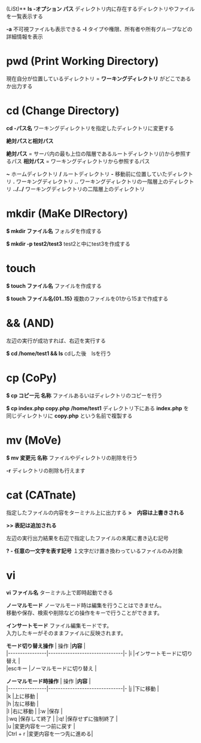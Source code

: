  (LiSt)**
**ls -オプション  パス**
ディレクトリ内に存在するディレクトリやファイルを一覧表示する

**-a**
不可視ファイルも表示できる
**-l**
タイプや権限、所有者や所有グループなどの詳細情報を表示

# **pwd (Print Working Directory)**
現在自分が位置しているディレクトリ = **ワーキングディレクトリ**  がどこであるか出力する

# **cd (Change Directory)**
**cd -パス名**
ワーキングディレクトリを指定したディレクトリに変更する

**絶対パスと相対パス**

**絶対パス**
 = サーバ内の最も上位の階層であるルートディレクトリ(/)から参照するパス
**相対パス**
 = ワーキングディレクトリから参照するパス

**~**
ホームディレクトリ
**/**
ルートディレクトリ
**-**
移動前に位置していたディレクトリ
**.**
ワーキングディレクトリ
**..**
ワーキングディレクトリの一階層上のディレクトリ
**../../**
ワーキングディレクトリの二階層上のディレクトリ

# **mkdir (MaKe DIRectory)**
**$ mkdir ファイル名**
フォルダを作成する

**$ mkdir -p test2/test3**
test2と中にtest3を作成する

# **touch**
**$ touch ファイル名**
ファイルを作成する

**$ touch ファイル名{01..15}**
複数のファイルを01から15まで作成する

# **&& (AND)**
左辺の実行が成功すれば、右辺を実行する

**$ cd /home/test1 && ls**
cdした後　lsを行う

# **cp (CoPy)**
**$ cp コピー元  名称**
ファイルあるいはディレクトリのコピーを行う

**$ cp index.php copy.php**
**/home/test1** ディレクトリ下にある **index.php** を  同じディレクトリに **copy.php** という名前で複製する

# **mv (MoVe)**
**$ mv 変更元  名称**
ファイルやディレクトリの削除を行う

**-r**
ディレクトリの削除も行えます


# **cat (CATnate)**
指定したファイルの内容をターミナル上に出力する
**>　内容は上書きされる**

**>> 表記は追加される**



左辺の実行出力結果を右辺で指定したファイルの末尾に書き込む記号

**? - 任意の一文字を表す記号**
１文字だけ置き換わっているファイルのみ対象

# **vi**
**vi ファイル名**
ターミナル上で即時起動できる

**ノーマルモード**
ノーマルモード時は編集を行うことはできません。  
移動や保存、検索や削除などの操作をキーで行うことができます。

**インサートモード**
ファイル編集モードです。  
入力したキーがそのままファイルに反映されます。

**モード切り替え操作**
|   操作          |**内容**                       |                        
|----------------|-------------------------------|-
|i               |インサートモードに切り替え          |          
|escキー          |ノーマルモードに切り替え          |           

**ノーマルモード時操作**
|   操作          |**内容**                       |                        
|----------------|-------------------------------|-
|j               |下に移動            |          
|k               |上に移動            |  
|h               |左に移動            |          
|l               |右に移動            |
|:w              |保存               |          
|:wq             |保存して終了         |
|:q!             |保存せずに強制終了    |          
|u               |変更内容を一つ前に戻す |      
|Ctrl + r        |変更内容を一つ先に進める|
